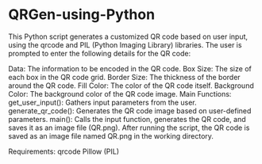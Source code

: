 # QRGen-using-Python
This Python script generates a customized QR code based on user input, using the qrcode and PIL (Python Imaging Library) libraries. The user is prompted to enter the following details for the QR code:

Data: The information to be encoded in the QR code.
Box Size: The size of each box in the QR code grid.
Border Size: The thickness of the border around the QR code.
Fill Color: The color of the QR code itself.
Background Color: The background color of the QR code image.
Main Functions:
get_user_input(): Gathers input parameters from the user.
generate_qr_code(): Generates the QR code image based on user-defined parameters.
main(): Calls the input function, generates the QR code, and saves it as an image file (QR.png).
After running the script, the QR code is saved as an image file named QR.png in the working directory.

Requirements:
qrcode
Pillow (PIL)
